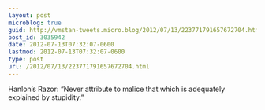 ```yaml
---
layout: post
microblog: true
guid: http://vmstan-tweets.micro.blog/2012/07/13/223771791657672704.html
post_id: 3035942
date: 2012-07-13T07:32:07-0600
lastmod: 2012-07-13T07:32:07-0600
type: post
url: /2012/07/13/223771791657672704.html
---
```

Hanlon’s Razor: “Never attribute to malice that which is adequately explained by stupidity.”
